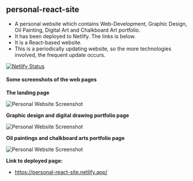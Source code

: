 ## personal-react-site

- A personal website which contains Web-Development, Graphic Design, Oil Painting, Digital Art and Chalkboard Art portfolio.
- It has been deployed to Netlify. The links is below.
- It is a React-based website.
- This is a periodically updating website, so the more technologies involved, the frequent update occurs.

[![Netlify Status](https://api.netlify.com/api/v1/badges/c4f566aa-825b-46cd-9afb-a4fb8a9ae391/deploy-status)](https://app.netlify.com/sites/personal-react-site/deploys)

#### Some screenshots of the web pages

**The landing page**

![Personal Website Screenshot](https://github.com/ssh1sharma/personal-react-site/blob/438732f41a1594cd7be5e172cb8d03fac2118260/public/images/personal-screen-1.png)

**Graphic design and digital drawing portfolio page**

![Personal Website Screenshot](https://github.com/ssh1sharma/personal-react-site/blob/438732f41a1594cd7be5e172cb8d03fac2118260/public/images/personal-screen-2.png)

**Oil paintings and chalkboard arts portfolio page**

![Personal Website Screenshot](https://github.com/ssh1sharma/personal-react-site/blob/438732f41a1594cd7be5e172cb8d03fac2118260/public/images/personal-screen-3.png)

**Link to deployed page:**

- https://personal-react-site.netlify.app/
